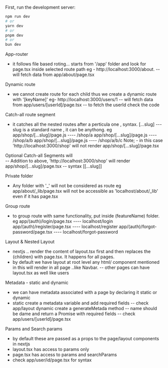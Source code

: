 First, run the development server:

```bash
npm run dev
# or
yarn dev
# or
pnpm dev
# or
bun dev
```

App-router

- it follows file based roting... starts from '/app' folder and look for page.tsx inside selected route path
  eg - http://localhost:3000/about. -- will fetch data from app/about/page.tsx

Dynamic route

- we cannot create route for each child thus we create a dynamic route with '[keyName]'
  eg- http://localhost:3000/users/1 -- will fetch data from app/users/[userId]/page.tsx -- to fetch the userId check the code

Catch-all route segment

- it catches all the nested routes after a perticula one , syntax. [...slug] --- slug is a standard name , it can be anythong.
  eg
  app/shop/[...slug]/page.js ---- /shop/a
  app/shop/[...slug]/page.js ---- /shop/a/b
  app/shop/[...slug]/page.js ---- /shop/a/b/c
  Note; - in this case 'http://localhost:3000/shop' will not render app/shop/[...slug]/page.tsx

Optional Catch-all Segments will  
 -- Addition to above, 'http://localhost:3000/shop' will render app/shop/[...slug]/page.tsx -- syntax [[...slug]]

Private folder

- Any folder with '\_' will not be considered as route
  eg app/about/\_lib/page.tsx will not be accessible as 'localhost/about/\_lib' even if it has page.tsx

Group route

- to group route with same functionality, put inside (featureName) folder.
  eg
  app/(auth)/login/page.tsx ---- localhost/login
  app/(auth)/register/page.tsx ---- localhost/register
  app/(auth)/forgot-password/page.tsx ---- localhost/forgot-password

Layout & Nested Layout

- nextjs .. render the content of layout.tsx first and then replaces the {children} with page.tsx. It happens for all pages.
- by default we have layout at root level any html/ component mentioned in this will render in all page ..like Navbar.
  -- other pages can have layout.tsx as well like users

Metadata - static and dynamic

- we can have metadata associated with a page by declaring it static or dynamic
- static
  create a metadata variable and add required fields -- check app/layout
  dynamic
  create a generateMetada method -- name should be dame and return a Promise<Metadata> with required fields -- check app/users/[userId]/page.tsx

Params and Search params

- by default these are passed as a props to the page/layout components in nextjs
- layout.tsx has access to params only
- page.tsx has access to params and searchParams
- check app/user/id/page.tsx for syntax
